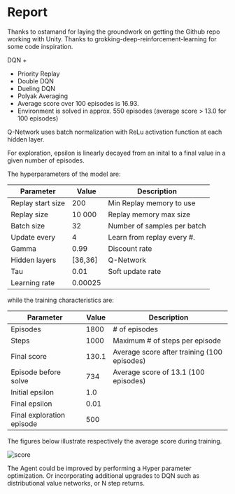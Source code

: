 # Report

Thanks to ostamand for laying the groundwork on getting the Github repo working with Unity.
Thanks to grokking-deep-reinforcement-learning for some code inspiration.

DQN +

- Priority Replay
- Double DQN
- Dueling DQN
- Polyak Averaging
- Average score over 100 episodes is 16.93.
- Environment is solved in approx. 550 episodes (average score > 13.0 for 100 episodes)

Q-Network uses batch normalization with ReLu activation function at each hidden layer.

For exploration, epsilon is linearly decayed from an inital to a final value in a given number of episodes.

The hyperparameters of the model are:

| Parameter         | Value   | Description                 |
| ----------------- | ------- | --------------------------- |
| Replay start size | 200     | Min Replay memory to use    |
| Replay size       | 10 000  | Replay memory max size      |
| Batch size        | 32      | Number of samples per batch |
| Update every      | 4       | Learn from replay every #.  |
| Gamma             | 0.99    | Discount rate               |
| Hidden layers     | [36,36] | Q-Network                   |
| Tau               | 0.01    | Soft update rate            |
| Learning rate     | 0.00025 |

while the training characteristics are:

| Parameter                 | Value | Description                                 |
| ------------------------- | ----- | ------------------------------------------- |
| Episodes                  | 1800  | # of episodes                               |
| Steps                     | 1000  | Maximum # of steps per episode              |
| Final score               | 130.1 | Average score after training (100 episodes) |
| Episode before solve      | 734   | Average score of 13.1 (100 episodes)        |
| Initial epsilon           | 1.0   |
| Final epsilon             | 0.01  |
| Final exploration episode | 500   |

The figures below illustrate respectively the average score during training.

![score](Vector_banana/checkpoint.pth)

The Agent could be improved by performing a Hyper parameter optimization. Or incorporating additional upgrades to DQN such as distributional value networks, or N step returns.
